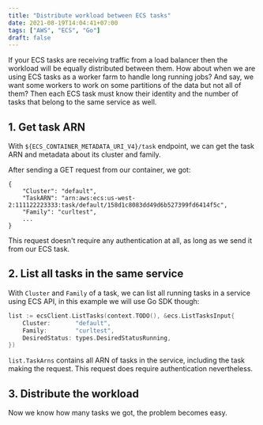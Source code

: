 ```yaml
---
title: "Distribute workload between ECS tasks"
date: 2021-08-19T14:04:41+07:00
tags: ["AWS", "ECS", "Go"]
draft: false
---
```


If your ECS tasks are receiving traffic from a load balancer then the workload
will be equally distributed between them. How about when we are using ECS
tasks as a worker farm to handle long running jobs? And say, we want some
workers to work on some partitions of the data but not all of them? Then each
ECS task must know their identity and the number of tasks that belong to the
same service as well.


## 1. Get task ARN

With `${ECS_CONTAINER_METADATA_URI_V4}/task` endpoint, we can get the task ARN
and metadata about its cluster and family.

After sending a GET request from our container, we got:

```
{
    "Cluster": "default",
    "TaskARN": "arn:aws:ecs:us-west-2:111122223333:task/default/158d1c8083dd49d6b527399fd6414f5c",
    "Family": "curltest",
    ...
}
```

This request doesn't require any authentication at all, as long as we send it
from our ECS task.


## 2. List all tasks in the same service


With `Cluster` and `Family` of a task, we can list all running tasks in
a service using ECS API, in this example we will use Go SDK though:


```Go
list := ecsClient.ListTasks(context.TODO(), &ecs.ListTasksInput{
	Cluster:       "default",
	Family:        "curltest",
	DesiredStatus: types.DesiredStatusRunning,
})
```

`list.TaskArns` contains all ARN of tasks in the service, including the task
making the request. This request does require authentication nevertheless.


## 3. Distribute the workload


Now we know how many tasks we got, the problem becomes easy.
